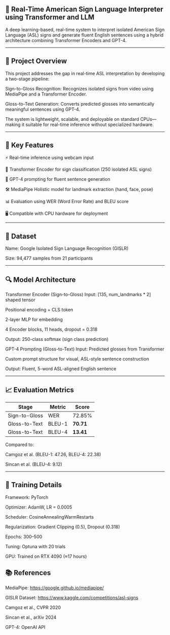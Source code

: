 ## 🤟 Real-Time American Sign Language Interpreter using Transformer and LLM
A deep learning-based, real-time system to interpret isolated American Sign Language (ASL) signs and generate fluent English sentences using a hybrid architecture combining Transformer Encoders and GPT-4.

---

## 📌 Project Overview
This project addresses the gap in real-time ASL interpretation by developing a two-stage pipeline:

Sign-to-Gloss Recognition: Recognizes isolated signs from video using MediaPipe and a Transformer Encoder.

Gloss-to-Text Generation: Converts predicted glosses into semantically meaningful sentences using GPT-4.

The system is lightweight, scalable, and deployable on standard CPUs—making it suitable for real-time inference without specialized hardware.

---

## 🧠 Key Features
⚡ Real-time inference using webcam input

🎯 Transformer Encoder for sign classification (250 isolated ASL signs)

🧾 GPT-4 prompting for fluent sentence generation

🛠️ MediaPipe Holistic model for landmark extraction (hand, face, pose)

📊 Evaluation using WER (Word Error Rate) and BLEU score

🖥️ Compatible with CPU hardware for deployment

---

## 📂 Dataset
Name: Google Isolated Sign Language Recognition (GISLR)

Size: 94,477 samples from 21 participants

---

## 🔍 Model Architecture
Transformer Encoder (Sign-to-Gloss)
Input: [135, num_landmarks * 2] shaped tensor

Positional encoding + CLS token

2-layer MLP for embedding

4 Encoder blocks, 11 heads, dropout = 0.318

Output: 250-class softmax (sign class prediction)

GPT-4 Prompting (Gloss-to-Text)
Input: Predicted glosses from Transformer

Custom prompt structure for visual, ASL-style sentence construction

Output: Fluent, 5-word ASL-aligned English sentence

---

## 📈 Evaluation Metrics

| Stage         | Metric | Score     |
| ------------- | ------ | --------- |
| Sign-to-Gloss | WER    | 72.85%    |
| Gloss-to-Text | BLEU-1 | **70.71** |
| Gloss-to-Text | BLEU-4 | **13.41** |

Compared to:

Camgoz et al. (BLEU-1: 47.26, BLEU-4: 22.38)

Sincan et al. (BLEU-4: 9.12)

---
## 🧪 Training Details
Framework: PyTorch

Optimizer: AdamW, LR = 0.0005

Scheduler: CosineAnnealingWarmRestarts

Regularization: Gradient Clipping (0.5), Dropout (0.318)

Epochs: 300–500

Tuning: Optuna with 20 trials

GPU: Trained on RTX 4090 (≈17 hours)

## 📚 References
MediaPipe: https://google.github.io/mediapipe/

GISLR Dataset: https://www.kaggle.com/competitions/asl-signs

Camgoz et al., CVPR 2020

Sincan et al., arXiv 2024

GPT-4: OpenAI API

